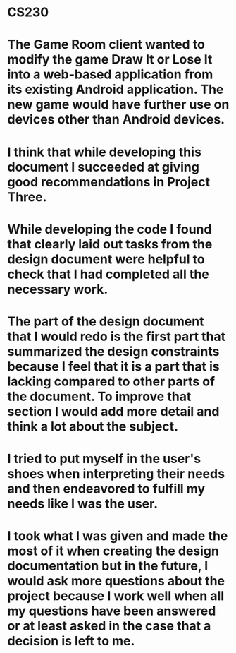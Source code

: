 # CS230 

  

# The Game Room client wanted to modify the game Draw It or Lose It into a web-based application from its existing Android application. The new game would have further use on devices other than Android devices. 

# I think that while developing this document I succeeded at giving good recommendations in Project Three. 

# While developing the code I found that clearly laid out tasks from the design document were helpful to check that I had completed all the necessary work. 

# The part of the design document that I would redo is the first part that summarized the design constraints because I feel that it is a part that is lacking compared to other parts of the document. To improve that section I would add more detail and think a lot about the subject. 

# I tried to put myself in the user's shoes when interpreting their needs and then endeavored to fulfill my needs like I was the user. 

# I took what I was given and made the most of it when creating the design documentation but in the future, I would ask more questions about the project because I work well when all my questions have been answered or at least asked in the case that a decision is left to me. 

 
